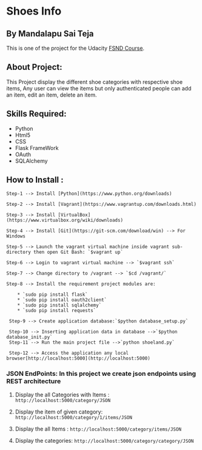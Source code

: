 # Shoes Info  
## By Mandalapu Sai Teja
This is one of the project for the Udacity [FSND Course](https://www.udacity.com/course/full-stack-web-developer-nanodegree--nd004).

## About Project:
This Project display the different shoe categories with respective shoe items, Any user can view the items but only authenticated people can add an item, edit an item, delete an item. 

## Skills Required:
   * Python
   * Html5
   * CSS
   * Flask FrameWork
   * OAuth
   * SQLAlchemy
  
## How to Install :

    Step-1 --> Install [Python](https://www.python.org/downloads)
    
    Step-2 --> Install [Vagrant](https://www.vagrantup.com/downloads.html)
    
    Step-3 --> Install [VirtualBox](https://www.virtualbox.org/wiki/downloads)
    
    Step-4 --> Install [Git](https://git-scm.com/download/win) --> For Windows
    
    Step-5 --> Launch the vagrant virtual machine inside vagrant sub-directory then open Git Bash: `$vagrant up`
    
    Step-6 --> Login to vagrant virtual machine --> `$vagrant ssh`
    
    Step-7 --> Change directory to /vagrant --> `$cd /vagrant/`
    
    Step-8 --> Install the requirement project modules are:
    
        * `sudo pip install flask`
        * `sudo pip install oauth2client`
        * `sudo pip install sqlalchemy`
        * `sudo pip install requests`
    
     Step-9 --> Create application database:`$python database_setup.py`
    
     Step-10 --> Inserting application data in database -->`$python database_init.py`
     Step-11 --> Run the main project file -->`python shoeland.py`
    
     Step-12 --> Access the application any local browser[http://localhost:5000](http://localhost:5000)

 ### JSON EndPoints: In this project we create json endpoints using REST architecture

 1. Display the all Categories with Items : `http://localhost:5000/category/JSON`

 2. Display the item of given category: `http://localhost:5000/category/1/items/JSON`

 3. Display the all Items : `http://localhost:5000/category/items/JSON`

 4. Display the categories: `http://localhost:5000/category/category/JSON`
 












